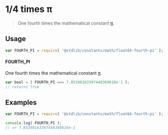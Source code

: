 # 1/4 times π

> One fourth times the mathematical constant [π][pi].

<section class="usage">

## Usage

```javascript
var FOURTH_PI = require( '@stdlib/constants/math/float64-fourth-pi' );
```

#### FOURTH_PI

One fourth times the mathematical constant [π][pi].

```javascript
var bool = ( FOURTH_PI === 7.85398163397448309616e-1 );
// returns true
```

</section>

<!-- /.usage -->

<section class="examples">

## Examples

<!-- TODO: better example -->

<!-- eslint no-undef: "error" -->

```javascript
var FOURTH_PI = require( '@stdlib/constants/math/float64-fourth-pi' );

console.log( FOURTH_PI );
// => 7.85398163397448309616e-1
```

</section>

<!-- /.examples -->

<section class="links">

[pi]: https://en.wikipedia.org/wiki/Pi

</section>

<!-- /.links -->
